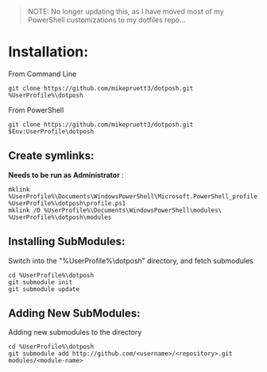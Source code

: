 > NOTE: No longer updating this, as I have moved most of my PowerShell customizations to my dotfiles repo...

# Installation:

From Command Line

    git clone https://github.com/mikepruett3/dotposh.git %UserProfile%\dotposh

From PowerShell

    git clone https://github.com/mikepruett3/dotposh.git $Env:UserProfile\dotposh

## Create symlinks:

**Needs to be run as Administrator** :

    mklink %UserProfile%\Documents\WindowsPowerShell\Microsoft.PowerShell_profile.ps1 %UserProfile%\dotposh\profile.ps1
    mklink /D %UserProfile%\Documents\WindowsPowerShell\modules\ %UserProfile%\dotposh\modules

## Installing SubModules:

Switch into the "%UserProfile%\dotposh" directory, and fetch submodules

    cd %UserProfile%\dotposh
    git submodule init
    git submodule update

## Adding New SubModules:

Adding new submodules to the directory

    cd %UserProfile%\dotposh
    git submodule add http://github.com/<username>/<repository>.git modules/<module-name>

